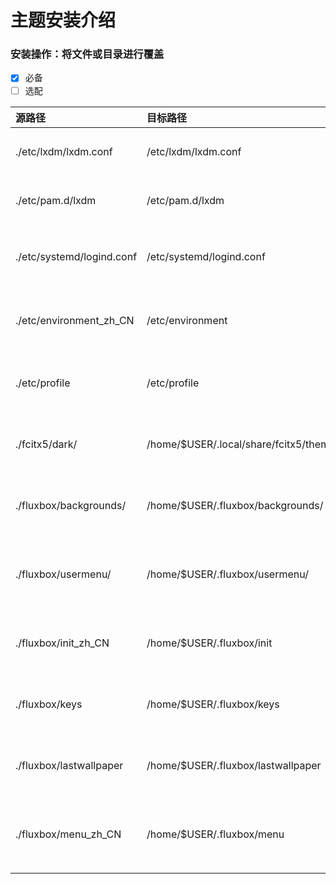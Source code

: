 # 主题安装介绍

### 安装操作：将文件或目录进行覆盖
- [x] 必备
- [ ] 选配

| 源路径 | 目标路径 | 配置说明 | 注 |
| :--- | :--- | :--- | :--- |
| ./etc/lxdm/lxdm.conf | /etc/lxdm/lxdm.conf | 登陆器访问配置文件 | &#9745; | 
| ./etc/pam.d/lxdm | /etc/pam.d/lxdm | 登录器访问用户权限设置| &#9745; |
| ./etc/systemd/logind.conf | /etc/systemd/logind.conf | 对笔记本电脑禁用盒盖熄屏设置 | &#x2610; |
| ./etc/environment_zh_CN | /etc/environment | 对fcitx输入法支持的环境变量 | &#9745; |
| ./etc/profile | /etc/profile | 对sbin/脚本目录支持的path | &#9745; |
| ./fcitx5/dark/ | /home/$USER/.local/share/fcitx5/themes/dark/ | Fcitx5输入法主题Darkarch的支持 | &#x2610; |
| ./fluxbox/backgrounds/ | /home/$USER/.fluxbox/backgrounds/ | 对Darkarch主题壁纸的支持 | &#9745; |
| ./fluxbox/usermenu/ | /home/$USER/.fluxbox/usermenu/ | 对Darkarch用户分类自定义菜单的支持 | &#x2610; |
| ./fluxbox/init_zh_CN | /home/$USER/.fluxbox/init | 对Darkarch默认配置的支持 | &#9745; |
| ./fluxbox/keys | /home/$USER/.fluxbox/keys | 对Darkarch快捷键位的支持 | &#9745; |
| ./fluxbox/lastwallpaper | /home/$USER/.fluxbox/lastwallpaper | 使Darkarch默认壁纸配置生效 | &#9745; |
| ./fluxbox/menu_zh_CN | /home/$USER/.fluxbox/menu | 对Darkarch默认初始菜单的支持 | &#x2610; |

